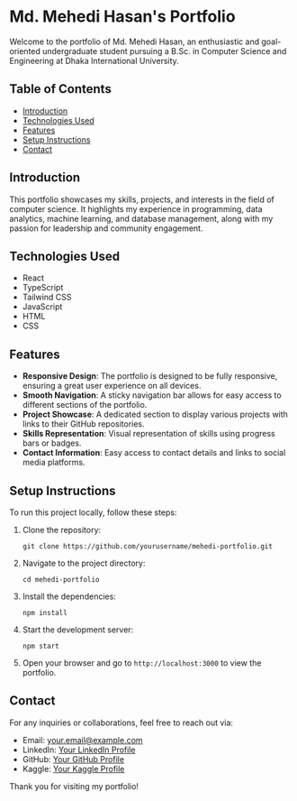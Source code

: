 # Md. Mehedi Hasan's Portfolio

Welcome to the portfolio of Md. Mehedi Hasan, an enthusiastic and goal-oriented undergraduate student pursuing a B.Sc. in Computer Science and Engineering at Dhaka International University.

## Table of Contents

- [Introduction](#introduction)
- [Technologies Used](#technologies-used)
- [Features](#features)
- [Setup Instructions](#setup-instructions)
- [Contact](#contact)

## Introduction

This portfolio showcases my skills, projects, and interests in the field of computer science. It highlights my experience in programming, data analytics, machine learning, and database management, along with my passion for leadership and community engagement.

## Technologies Used

- React
- TypeScript
- Tailwind CSS
- JavaScript
- HTML
- CSS

## Features

- **Responsive Design**: The portfolio is designed to be fully responsive, ensuring a great user experience on all devices.
- **Smooth Navigation**: A sticky navigation bar allows for easy access to different sections of the portfolio.
- **Project Showcase**: A dedicated section to display various projects with links to their GitHub repositories.
- **Skills Representation**: Visual representation of skills using progress bars or badges.
- **Contact Information**: Easy access to contact details and links to social media platforms.

## Setup Instructions

To run this project locally, follow these steps:

1. Clone the repository:
   ```
   git clone https://github.com/yourusername/mehedi-portfolio.git
   ```

2. Navigate to the project directory:
   ```
   cd mehedi-portfolio
   ```

3. Install the dependencies:
   ```
   npm install
   ```

4. Start the development server:
   ```
   npm start
   ```

5. Open your browser and go to `http://localhost:3000` to view the portfolio.

## Contact

For any inquiries or collaborations, feel free to reach out via:

- Email: your.email@example.com
- LinkedIn: [Your LinkedIn Profile](https://www.linkedin.com/in/yourprofile)
- GitHub: [Your GitHub Profile](https://github.com/yourusername)
- Kaggle: [Your Kaggle Profile](https://www.kaggle.com/yourprofile)

Thank you for visiting my portfolio!